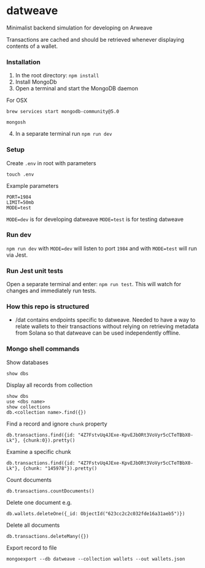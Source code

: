 # datweave
Minimalist backend simulation for developing on Arweave

Transactions are cached and should be retrieved whenever displaying contents of a wallet.

### Installation
1. In the root directory: `npm install`
2. Install MongoDb
3. Open a terminal and start the MongoDB daemon

For OSX
```
brew services start mongodb-community@5.0

mongosh
```

4. In a separate terminal run `npm run dev`


### Setup
Create `.env` in root with parameters

`touch .env`

Example parameters
```
PORT=1984
LIMIT=50mb
MODE=test
```

`MODE=dev` is for developing datweave
`MODE=test` is for testing datweave

### Run dev
`npm run dev` with `MODE=dev` will listen to port `1984` and with `MODE=test` will run via Jest.

### Run Jest unit tests
Open a separate terminal and enter: `npm run test`.
This will watch for changes and immediately run tests.

### How this repo is structured

 - /dat contains endpoints specific to datweave. Needed to have a way to relate wallets to their transactions without relying on retrieving metadata from Solana so that datweave can be used independently offline.

### Mongo shell commands

Show databases
```
show dbs
```

Display all records from collection
```
show dbs
use <dbs name>
show collections
db.<collection name>.find({})
```

Find a record and ignore `chunk` property
```
db.transactions.find({id: "4Z7FstvUq4JExe-KpvEJbORt3VoVyr5cCTeTBbX0-Lk"}, {chunk:0}).pretty()
```

Examine a specific chunk
```
db.transactions.find({id: "4Z7FstvUq4JExe-KpvEJbORt3VoVyr5cCTeTBbX0-Lk"}, {chunk: "145978"}).pretty()
```

Count documents
```
db.transactions.countDocuments()
```

Delete one document
e.g.
```
db.wallets.deleteOne({_id: ObjectId("623cc2c2c032fde16a31aeb5")})
```

Delete all documents
```
db.transactions.deleteMany({})
```

Export record to file
```
mongoexport --db datweave --collection wallets --out wallets.json
```